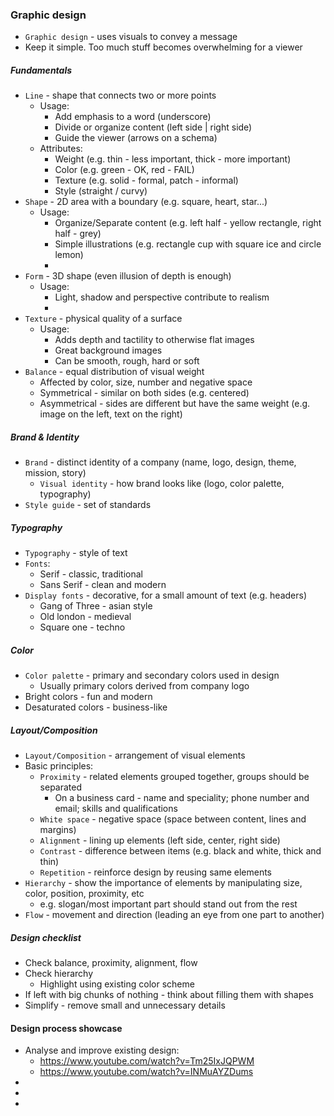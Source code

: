 ### Graphic design
* `Graphic design` - uses visuals to convey a message
* Keep it simple. Too much stuff becomes overwhelming for a viewer

##### Fundamentals
* `Line` - shape that connects two or more points
    * Usage:
        * Add emphasis to a word (underscore)
        * Divide or organize content (left side | right side)
        * Guide the viewer (arrows on a schema)
    * Attributes:
        * Weight (e.g. thin - less important, thick - more important)
        * Color (e.g. green - OK, red - FAIL)
        * Texture (e.g. solid - formal, patch - informal)
        * Style (straight / curvy)
* `Shape` - 2D area with a boundary (e.g. square, heart, star...)
    * Usage:
        * Organize/Separate content (e.g. left half - yellow rectangle, right half - grey)
        * Simple illustrations (e.g. rectangle cup with square ice and circle lemon)
        * 
* `Form` - 3D shape (even illusion of depth is enough)
    * Usage:
        * Light, shadow and perspective contribute to realism
        * 
* `Texture` - physical quality of a surface
    * Usage:
        * Adds depth and tactility to otherwise flat images
        * Great background images
        * Can be smooth, rough, hard or soft
* `Balance` - equal distribution of visual weight
    * Affected by color, size, number and negative space
    * Symmetrical - similar on both sides (e.g. centered)
    * Asymmetrical - sides are different but have the same weight (e.g. image on the left, text on the right)
    
##### Brand & Identity
* `Brand` - distinct identity of a company (name, logo, design, theme, mission, story)
    * `Visual identity` - how brand looks like (logo, color palette, typography)
* `Style guide` - set of standards
    
##### Typography
* `Typography` - style of text
* `Fonts`:
    * Serif - classic, traditional
    * Sans Serif - clean and modern
* `Display fonts` - decorative, for a small amount of text (e.g. headers)
    * Gang of Three - asian style
    * Old london - medieval
    * Square one - techno

##### Color
* `Color palette` - primary and secondary colors used in design
    * Usually primary colors derived from company logo
* Bright colors - fun and modern
* Desaturated colors - business-like

##### Layout/Composition
* `Layout/Composition` - arrangement of visual elements
* Basic principles:
    * `Proximity` - related elements grouped together, groups should be separated
        * On a business card - name and speciality; phone number and email; skills and qualifications
    * `White space` - negative space (space between content, lines and margins)
    * `Alignment` - lining up elements (left side, center, right side)
    * `Contrast` - difference between items (e.g. black and white, thick and thin)
    * `Repetition` - reinforce design by reusing same elements
* `Hierarchy` - show the importance of elements by manipulating size, color, position, proximity, etc
    * e.g. slogan/most important part should stand out from the rest
* `Flow` - movement and direction (leading an eye from one part to another)

##### Design checklist
* Check balance, proximity, alignment, flow
* Check hierarchy
    * Highlight using existing color scheme
* If left with big chunks of nothing - think about filling them with shapes
* Simplify - remove small and unnecessary details


#### Design process showcase
* Analyse and improve existing design:
    * https://www.youtube.com/watch?v=Tm25IxJQPWM
    * https://www.youtube.com/watch?v=INMuAYZDums
* 
*
* 
